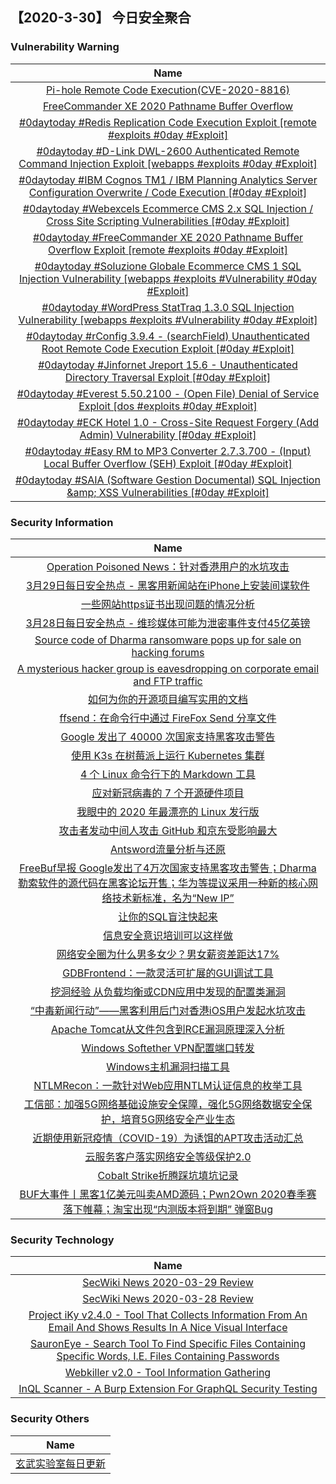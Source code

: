 
 ##   【2020-3-30】 今日安全聚合


###  						       							Vulnerability Warning

|                             Name                             |
| :----------------------------------------------------------: |
|[Pi-hole Remote Code Execution(CVE-2020-8816)](https://www.seebug.org/vuldb/ssvid-98195)|
|[FreeCommander XE 2020 Pathname Buffer Overflow](https://cxsecurity.com/issue/WLB-2020030161)|
|[#0daytoday #Redis Replication Code Execution Exploit  [remote #exploits  #0day #Exploit]](http://0day.today/exploits/34165)|
|[#0daytoday #D-Link DWL-2600 Authenticated Remote Command Injection Exploit [webapps #exploits  #0day #Exploit]](http://0day.today/exploits/34164)|
|[#0daytoday #IBM Cognos TM1 / IBM Planning Analytics Server Configuration Overwrite / Code Execution [#0day #Exploit]](http://0day.today/exploits/34163)|
|[#0daytoday #Webexcels Ecommerce CMS 2.x SQL Injection / Cross Site Scripting Vulnerabilities [#0day #Exploit]](http://0day.today/exploits/34162)|
|[#0daytoday #FreeCommander XE 2020 Pathname Buffer Overflow Exploit  [remote #exploits  #0day #Exploit]](http://0day.today/exploits/34160)|
|[#0daytoday #Soluzione Globale Ecommerce CMS 1 SQL Injection Vulnerability [webapps #exploits #Vulnerability #0day #Exploit]](http://0day.today/exploits/34161)|
|[#0daytoday #WordPress StatTraq 1.3.0 SQL Injection Vulnerability  [webapps #exploits #Vulnerability #0day #Exploit]](http://0day.today/exploits/34159)|
|[#0daytoday #rConfig 3.9.4 - (searchField) Unauthenticated Root Remote Code Execution Exploit [#0day #Exploit]](http://0day.today/exploits/34158)|
|[#0daytoday #Jinfornet Jreport 15.6 - Unauthenticated Directory Traversal Exploit [#0day #Exploit]](http://0day.today/exploits/34157)|
|[#0daytoday #Everest 5.50.2100 - (Open File) Denial of Service Exploit [dos #exploits  #0day #Exploit]](http://0day.today/exploits/34156)|
|[#0daytoday #ECK Hotel 1.0 - Cross-Site Request Forgery (Add Admin) Vulnerability [#0day #Exploit]](http://0day.today/exploits/34155)|
|[#0daytoday #Easy RM to MP3 Converter 2.7.3.700 - (Input) Local Buffer Overflow (SEH) Exploit [#0day #Exploit]](http://0day.today/exploits/34154)|
|[#0daytoday #SAIA (Software Gestion Documental) SQL Injection &amp;amp; XSS Vulnerabilities [#0day #Exploit]](http://0day.today/exploits/34153)|

### 						        							Security Information
|                             Name                                    |
| :----------------------------------------------------------: |
|[Operation Poisoned News：针对香港用户的水坑攻击](https://www.anquanke.com/post/id/202044)|
|[3月29日每日安全热点 - 黑客用新闻站在iPhone上安装间谍软件](https://www.anquanke.com/post/id/202040)|
|[一些网站https证书出现问题的情况分析](https://www.anquanke.com/post/id/202030)|
|[3月28日每日安全热点 - 维珍媒体可能为泄密事件支付45亿英镑](https://www.anquanke.com/post/id/202027)|
|[Source code of Dharma ransomware pops up for sale on hacking forums](https://www.zdnet.com/article/source-code-of-dharma-ransomware-pops-up-for-sale-on-hacking-forums/#ftag=RSSbaffb68)|
|[A mysterious hacker group is eavesdropping on corporate email and FTP traffic](https://www.zdnet.com/article/a-mysterious-hacker-group-is-eavesdropping-on-corporate-ftp-and-email-traffic/#ftag=RSSbaffb68)|
|[如何为你的开源项目编写实用的文档](https://linux.cn/article-12052-1.html?utm_source=rss&utm_medium=rss)|
|[ffsend：在命令行中通过 FireFox Send 分享文件](https://linux.cn/article-12051-1.html?utm_source=rss&utm_medium=rss)|
|[Google 发出了 40000 次国家支持黑客攻击警告](https://linux.cn/article-12050-1.html?utm_source=rss&utm_medium=rss)|
|[使用 K3s 在树莓派上运行 Kubernetes 集群](https://linux.cn/article-12049-1.html?utm_source=rss&utm_medium=rss)|
|[4 个 Linux 命令行下的 Markdown 工具](https://linux.cn/article-12048-1.html?utm_source=rss&utm_medium=rss)|
|[应对新冠病毒的 7 个开源硬件项目](https://linux.cn/article-12047-1.html?utm_source=rss&utm_medium=rss)|
|[我眼中的 2020 年最漂亮的 Linux 发行版](https://linux.cn/article-12046-1.html?utm_source=rss&utm_medium=rss)|
|[攻击者发动中间人攻击 GitHub 和京东受影响最大](https://linux.cn/article-12045-1.html?utm_source=rss&utm_medium=rss)|
|[Antsword流量分析与还原](https://www.freebuf.com/sectool/229627.html)|
|[FreeBuf早报  Google发出了4万次国家支持黑客攻击警告；Dharma勒索软件的源代码在黑客论坛开售；华为等提议采用一种新的核心网络技术新标准，名为“New IP”](https://www.freebuf.com/news/231829.html)|
|[让你的SQL盲注快起来](https://www.freebuf.com/articles/web/231741.html)|
|[信息安全意识培训可以这样做](https://www.freebuf.com/articles/es/231310.html)|
|[网络安全圈为什么男多女少？男女薪资差距达17%](https://www.freebuf.com/articles/neopoints/230294.html)|
|[GDBFrontend：一款灵活可扩展的GUI调试工具](https://www.freebuf.com/articles/system/227872.html)|
|[挖洞经验  从负载均衡或CDN应用中发现的配置类漏洞](https://www.freebuf.com/vuls/227805.html)|
|[“中毒新闻行动”——黑客利用后门对香港iOS用户发起水坑攻击](https://www.freebuf.com/news/231737.html)|
|[Apache Tomcat从文件包含到RCE漏洞原理深入分析](https://www.freebuf.com/news/230186.html)|
|[Windows Softether VPN配置端口转发](https://www.freebuf.com/articles/system/229845.html)|
|[Windows主机漏洞扫描工具](https://www.freebuf.com/sectool/229655.html)|
|[NTLMRecon：一款针对Web应用NTLM认证信息的枚举工具](https://www.freebuf.com/sectool/229960.html)|
|[工信部：加强5G网络基础设施安全保障，强化5G网络数据安全保护，培育5G网络安全产业生态](https://www.freebuf.com/news/231791.html)|
|[近期使用新冠疫情（COVID-19）为诱饵的APT攻击活动汇总](https://www.freebuf.com/articles/network/231594.html)|
|[云服务客户落实网络安全等级保护2.0](https://www.freebuf.com/articles/neopoints/229993.html)|
|[Cobalt Strike折腾踩坑填坑记录](https://www.freebuf.com/sectool/229965.html)|
|[BUF大事件丨黑客1亿美元叫卖AMD源码；Pwn2Own 2020春季赛落下帷幕；淘宝出现“内测版本将到期” 弹窗Bug](https://www.freebuf.com/news/231744.html)|

### 						        							Security  Technology
|                             Name                                    |
| :----------------------------------------------------------: |
|[SecWiki News 2020-03-29 Review](http://www.sec-wiki.com/?2020-03-29)|
|[SecWiki News 2020-03-28 Review](http://www.sec-wiki.com/?2020-03-28)|
|[Project iKy v2.4.0 - Tool That Collects Information From An Email And Shows Results In A Nice Visual Interface](http://www.kitploit.com/2020/03/project-iky-v240-tool-that-collects.html)|
|[SauronEye - Search Tool To Find Specific Files Containing Specific Words, I.E. Files Containing Passwords](http://www.kitploit.com/2020/03/sauroneye-search-tool-to-find-specific.html)|
|[Webkiller v2.0 - Tool Information Gathering](http://www.kitploit.com/2020/03/webkiller-v20-tool-information-gathering.html)|
|[InQL Scanner - A Burp Extension For GraphQL Security Testing](http://www.kitploit.com/2020/03/inql-scanner-burp-extension-for-graphql.html)|

### 						        							Security  Others
|                             Name                                    |
| :----------------------------------------------------------: |
|[玄武实验室每日更新](https://weibo.com/p/1006065582522936/wenzhang?from=page_100606_profile&wvr=6&mod=wenzhangmore)|

